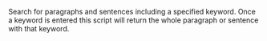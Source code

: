 Search for paragraphs and sentences including a specified keyword. Once a keyword is entered this script will return the whole paragraph
or sentence with that keyword.

